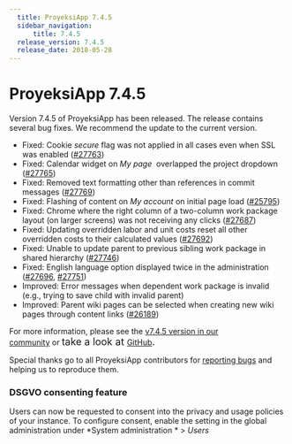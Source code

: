 ```yaml
---
  title: ProyeksiApp 7.4.5
  sidebar_navigation:
      title: 7.4.5
  release_version: 7.4.5
  release_date: 2018-05-28
---
```



# ProyeksiApp 7.4.5

<span class="explanatory-dictionary-highlight" data-definition="explanatory-dictionary-definition-10">Version</span>
7.4.5 of ProyeksiApp has been released. The release contains several bug
fixes. We recommend the update to the current version.

  - Fixed: Cookie *secure* flag was not applied in all cases even when
    SSL was enabled
    ([\#27763](https://community.proyeksiapp.com/wp/27763))
  - Fixed:
    <span class="explanatory-dictionary-highlight" data-definition="explanatory-dictionary-definition-90">Calendar</span>
    widget on
    *<span class="explanatory-dictionary-highlight" data-definition="explanatory-dictionary-definition-57">My
    page</span>*  overlapped the project dropdown
    ([\#27765](https://community.proyeksiapp.com/wp/27765))
  - Fixed: Removed text formatting other than references in commit
    messages ([\#27769](https://community.proyeksiapp.com/wp/27769))
  - Fixed: Flashing of content
    on *<span class="explanatory-dictionary-highlight" data-definition="explanatory-dictionary-definition-58">My
    account</span>* on initial page load
    ([\#25795](https://community.proyeksiapp.com/wp/25795))
  - Fixed: Chrome where the right column of a two-column work package
    layout (on larger screens) was not receiving any clicks
    ([\#27687](https://community.proyeksiapp.com/wp/27687))
  - Fixed: Updating overridden labor and unit costs reset all other
    overridden costs to their calculated values
    ([\#](https://community.proyeksiapp.com/wp/27692)[27692](https://community.proyeksiapp.com/wp/27692))
  - Fixed: Unable to update parent to previous sibling work package in
    shared hierarchy
    ([\#27746](https://community.proyeksiapp.com/wp/27746))
  - Fixed: English language option displayed twice in the administration
    ([\#27696](https://community.proyeksiapp.com/wp/27696),
    [\#27751](https://community.proyeksiapp.com/wp/27751))
  - Improved: Error messages when dependent work package is invalid
    (e.g., trying to save child with invalid parent)
  - Improved: Parent wiki pages can be selected when creating new wiki
    pages through content links
    ([\#26189](https://community.proyeksiapp.com/wp/26189))

For more information, please see the [v7.4.5 version in our
community](https://community.proyeksiapp.com/versions/990) or <span style="font-size: 1.125rem;">take
a look
at </span>[GitHub](https://github.com/opf/proyeksiapp/tree/v7.4.5)<span style="font-size: 1.125rem;">.</span>

Special thanks go to all ProyeksiApp contributors for [reporting
bugs](../../development/report-a-bug/) and helping
us to reproduce them.

### DSGVO consenting feature

Users can now be requested to consent into the privacy and usage
policies of your instance. To configure consent, enable the setting in
the global administration under *System administration * \> *Users*


